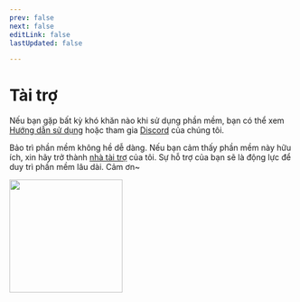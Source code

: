 ```yaml
---
prev: false
next: false
editLink: false
lastUpdated: false

---
```


# Tài trợ
 
Nếu bạn gặp bất kỳ khó khăn nào khi sử dụng phần mềm, bạn có thể xem [Hướng dẫn sử dụng](/) hoặc tham gia [Discord](https://discord.com/invite/ErtDwVeAbB) của chúng tôi.

Bảo trì phần mềm không hề dễ dàng. Nếu bạn cảm thấy phần mềm này hữu ích, xin hãy trở thành [nhà tài trợ](https://patreon.com/HIllya51) của tôi. Sự hỗ trợ của bạn sẽ là động lực để duy trì phần mềm lâu dài. Cảm ơn~  

<a href="https://patreon.com/HIllya51" target='_blank'><img width="200" src="/become_a_patron_4x1_coral_logo_black_text_on_white.svg"></a>
